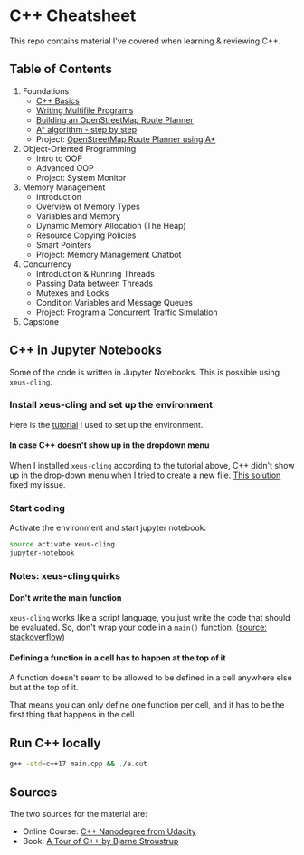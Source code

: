 # C++ Cheatsheet
This repo contains material I've covered when learning & reviewing C++. 

## Table of Contents
1. Foundations
    * [C++ Basics](https://github.com/kkufieta/cpp/blob/master/C%2B%2B%20Basics.ipynb)
    * [Writing Multifile Programs](https://github.com/kkufieta/cpp/blob/master/Writing%20Multifile%20Programs.ipynb)
    * [Building an OpenStreetMap Route Planner](https://github.com/kkufieta/cpp/blob/master/Building%20an%20OpenStreetMap%20Route%20Planner.ipynb)
    * [A* algorithm - step by step](https://github.com/kkufieta/cpp/blob/master/A*%20algorithm%20-%20step%20by%20step.ipynb)
    * Project: [OpenStreetMap Route Planner using A*](https://github.com/kkufieta/openstreetmap_routeplanner_astar)
2. Object-Oriented Programming
    * Intro to OOP
    * Advanced OOP
    * Project: System Monitor
3. Memory Management
    * Introduction
    * Overview of Memory Types
    * Variables and Memory
    * Dynamic Memory Allocation (The Heap)
    * Resource Copying Policies
    * Smart Pointers
    * Project: Memory Management Chatbot
4. Concurrency
    * Introduction & Running Threads
    * Passing Data between Threads
    * Mutexes and Locks
    * Condition Variables and Message Queues
    * Project: Program a Concurrent Traffic Simulation
5. Capstone


## C++ in Jupyter Notebooks
Some of the code is written in Jupyter Notebooks. This is possible using `xeus-cling`. 

### Install xeus-cling and set up the environment
Here is the [tutorial](https://www.learnopencv.com/xeus-cling-run-c-code-in-jupyter-notebook/) I used to set up the environment.

#### In case C++ doesn't show up in the dropdown menu
When I installed `xeus-cling` according to the tutorial above, C++ didn't show up in the drop-down menu when I tried to create a new file. [This solution](https://github.com/jupyter-xeus/xeus-cling/issues/217) fixed my issue.

### Start coding
Activate the environment and start jupyter notebook:
```bash
source activate xeus-cling
jupyter-notebook
```

### Notes: xeus-cling quirks 
#### Don't write the main function
`xeus-cling` works like a script language, you just write the code that should be evaluated. So, don't wrap your code in a `main()` function. ([source: stackoverflow](https://stackoverflow.com/questions/62751544/jupyter-notebook-error-for-c-kernelcling))

#### Defining a function in a cell has to happen at the top of it
A function doesn't seem to be allowed to be defined in a cell anywhere else but at the top of it.

That means you can only define one function per cell, and it has to be the first thing that happens in the cell.

## Run C++ locally
```bash
g++ -std=c++17 main.cpp && ./a.out
```

## Sources
The two sources for the material are:
* Online Course: [C++ Nanodegree from Udacity](https://www.udacity.com/course/c-plus-plus-nanodegree--nd213)
* Book: [A Tour of C++ by Bjarne Stroustrup](https://www.amazon.com/Tour-2nd-Depth-Bjarne-Stroustrup/dp/0134997832)
